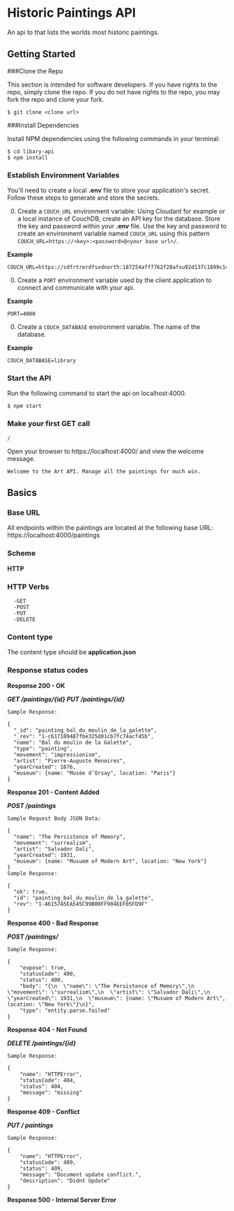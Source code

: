 # Historic Paintings API

An api to that lists the worlds most historic paintings.

## Getting Started


###Clone the Repo

This section is intended for software developers.  If you have rights to the repo, simply clone the repo.  If you do not have rights to the repo, you may fork the repo and clone your fork.  

```
$ git clone <clone url>
```

###Install Dependencies

Install NPM dependencies using the following commands in your terminal:

```
$ cd libary-api
$ npm install
```

### Establish Environment Variables

You'll need to create a local **.env** file to store your application's secret.  Follow these steps to generate and store the secrets.

0. Create a `COUCH_URL` environment variable:  Using Cloudant for example or a local instance of CouchDB, create an API key for the database.  Store the key and password within your **.env** file.  Use the key and password to create an environment variable named `COUCH_URL` using this pattern `COUCH_URL=https://<key>:<password>@<your base url>/`.

  **Example**

  ```
  COUCH_URL=https://sdfrtrerdfsxdnorth:187254aff7762f28afxu92d137c1899c14f7c999@jeffjohnson.cloudant.com/
  ```

0.  Create a `PORT` environment variable used by the client application to connect and communicate with your api.

  **Example**

  ```
  PORT=4000
  ```

0. Create a `COUCH_DATABASE` environment variable.  The name of the database.

  **Example**

  ```
  COUCH_DATABASE=library
  ```


### Start the API

Run the following command to start the api on localhost:4000.

```
$ npm start
```

### Make your first GET call

 `/`

Open your browser to https://localhost:4000/ and view the welcome message.

 ``Welcome to the Art API. Manage all the paintings for much win.``


## Basics

### Base URL
All endpoints within the paintings are located at the following base URL:
 https://localhost:4000/paintings


### Scheme
**HTTP**

### HTTP Verbs
 ```
   -GET
   -POST
   -PUT
   -DELETE
   ```

### Content type
 The content type should be **application.json**

### Response status codes

**Response 200 - OK**

***GET /paintings/{id}
PUT /paintings/{id}***

```
Sample Response:

{
  "_id": "painting_bal_du_moulin_de_la_galette",
  "_rev": "1-c617189487fbe325d01cb7fc74acf45b",
  "name": "Bal du moulin de la Galette",
  "type": "painting",
  "movement": "impressionism",
  "artist": "Pierre-Auguste Renoires",
  "yearCreated": 1876,
  "museum": {name: "Musée d’Orsay", location: "Paris"}
}
```

**Response 201 - Content Added**

***POST /paintings***
```
Sample Request Body JSON Data:

{
  "name": "The Persistence of Memory",
  "movement": "surrealism",
  "artist": "Salvador Dali",
  "yearCreated": 1931,
  "museum": {name: "Musuem of Modern Art", location: "New York"}
}
Sample Response:

{
  "ok": true,
  "id": "painting_bal_du_moulin_de_la_galette",
  "rev": "1-A6157A5EA545C99B00FF904EEF05FD9F"
}
```
**Response 400 - Bad Response**

***POST /paintings/***
```
Sample Response:

{
    "expose": true,
    "statusCode": 400,
    "status": 400,
    "body": "{\n  \"name\": \"The Persistence of Memory\",\n  \"movement\": \"surrealism\",\n  \"artist\": \"Salvador Dali\",\n  \"yearCreated\": 1931,\n  \"museum\": {name: \"Musuem of Modern Art\", location: \"New York\"}\n}",
    "type": "entity.parse.failed"
}
```

**Response 404 - Not Found**

***DELETE /paintings/{id}***
```
Sample Response:

{
    "name": "HTTPError",
    "statusCode": 404,
    "status": 404,
    "message": "missing"
}
```


**Response 409 - Conflict**

***PUT / paintings***
```
Sample Response:

{
    "name": "HTTPError",
    "statusCode": 409,
    "status": 409,
    "message": "Document update conflict.",
    "description": "Didnt Update"
}

```
**Response 500 - Internal Server Error**
